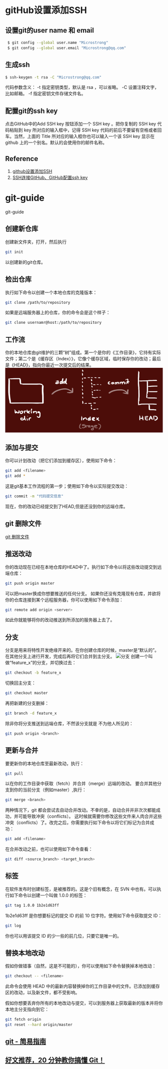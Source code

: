 ﻿# gitHub设置添加SSH

## 设置git的user name 和 email
```bash
 $ git config --global user.name "Microstrong"
 $ git config --global user.email "Microstrong@qq.com"
```
## 生成ssh
```bash
$ ssh-keygen -t rsa -C "Microstrong@qq.com"
```
代码参数含义：
-t 指定密钥类型，默认是 rsa ，可以省略。
-C 设置注释文字，比如邮箱。
-f 指定密钥文件存储文件名。

## 配置git的ssh key
点击GitHub中的Add SSH key 按钮添加一个 SSH key 。把你复制的 SSH key 代码粘贴到 key 所对应的输入框中，记得 SSH key 代码的前后不要留有空格或者回车。当然，上面的 Title 所对应的输入框你也可以输入一个该 SSH key 显示在 github 上的一个别名。默认的会使用你的邮件名称。

## Reference
1. [github设置添加SSH](https://www.cnblogs.com/ayseeing/p/3572582.html)
2. [SSH连接GitHub、GitHub配置ssh key](https://blog.csdn.net/u012373815/article/details/53575362)

# git-guide
git-guide

## 创建新仓库
创建新文件夹，打开，然后执行
```bash 
git init
```
以创建新的git仓库。

## 检出仓库
执行如下命令以创建一个本地仓库的克隆版本：
```bash
git clone /path/to/repository
```
如果是远端服务器上的仓库，你的命令会是这个样子：
```bash 
git clone usernamr@host:/path/to/repository
```

## 工作流
你的本地仓库由git维护的三颗“树”组成。第一个是你的《工作目录》，它持有实际文件；第二个是《缓存区（Index）》，它像个缓存区域，临时保存你的改动；最后是《HEAD》，指向你最近一次提交后的结果。
![工作流](https://github.com/Microstrong0305/Python-Tutorial-and-Git-Tutorial/blob/master/git_guide/workflow.png)

## 添加与提交
你可以计划改动（把它们添加到缓存区），使用如下命令：
```bash
git add <filename>
git add *
```
这是git基本工作流程的第一步；使用如下命令以实际提交改动：
```bash
git commit -m "代码提交信息"
```
现在，你的改动已经提交到了HEAD,但是还没到你的远端仓库。

## git 删除文件
[git 删除文件](https://www.jianshu.com/p/c3ff8f0da85e)

## 推送改动
你的改动现在已经在本地仓库的HEAD中了。执行如下命令以将这些改动提交到远端仓库：
```bash
git push origin master
```
可以把master换成你想要推送的任何分支。
如果你还没有克隆现有仓库，并欲将你的仓库连接到某个远程服务器，你可以使用如下命令添加：
```bash
git remote add origin <server>
```
如此你就能够将你的改动推送到所添加的服务器上去了。

## 分支
分支是用来将特性开发绝缘开来的。在你创建仓库的时候，master是“默认的”。在其他分支上进行开发，完成后再将它们合并到主分支。
![分支](https://github.com/Microstrong0305/git-guide/blob/master/branch.png)
创建一个叫做“feature_x”的分支，并切换过去：
```bash
git checkout -b feature_x
```
切换回主分支：
```bash
git checkout master
```
再把新建的分支删掉：
```bash
git branch -d feature_x
```
除非你将分支推送到远端仓库，不然该分支就是 不为他人所见的：
```bash
git push origin <branch>
```

## 更新与合并
要更新你的本地仓库至最新改动，执行：
```bash
git pull
```
以在你的工作目录中获取（fetch）并合并（merge）远端的改动。
要合并其他分支到你的当前分支（例如master）,执行：
```bash
git merge <branch>
```
两种情况下，git 都会尝试去自动合并改动。不幸的是，自动合并并非次次都能成功，并可能导致冲突（conflicts）。 这时候就需要你修改这些文件来人肉合并这些冲突（conflicts）了。改完之后，你需要执行如下命令以将它们标记为合并成功：
```bash
git add <filename>
```
在合并改动之前，也可以使用如下命令查看：
```bash
git diff <source_branch> <target_branch>
```

## 标签
在软件发布时创建标签，是被推荐的。这是个旧有概念，在 SVN 中也有。可以执行如下命令以创建一个叫做 1.0.0 的标签：
```bash
git tag 1.0.0 1b2e1d63ff
```
1b2e1d63ff 是你想要标记的提交 ID 的前 10 位字符。使用如下命令获取提交 ID：
```bash
git log
```
你也可以用该提交 ID 的少一些的前几位，只要它是唯一的。

## 替换本地改动
假如你做错事（自然，这是不可能的），你可以使用如下命令替换掉本地改动：
```bash
git checkout -- <filename>
```
此命令会使用 HEAD 中的最新内容替换掉你的工作目录中的文件。已添加到缓存区的改动，以及新文件，都不受影响。

假如你想要丢弃你所有的本地改动与提交，可以到服务器上获取最新的版本并将你本地主分支指向到它：
```bash
git fetch origin
git reset --hard origin/master
```
## [git - 简易指南](http://www.bootcss.com/p/git-guide/)
## [好文推荐，20 分钟教你搞懂 Git！](https://mp.weixin.qq.com/s/q8k4LYPfJVF3NFwul2wRpg)